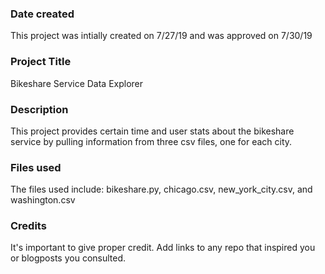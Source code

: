 ### Date created
This project was intially created on 7/27/19 and was approved on 7/30/19

### Project Title
Bikeshare Service Data Explorer

### Description
This project provides certain time and user stats about the bikeshare service by pulling information from three csv files, one for each city.

### Files used
The files used include: bikeshare.py, chicago.csv, new_york_city.csv, and washington.csv

### Credits
It's important to give proper credit. Add links to any repo that inspired you or blogposts you consulted.

